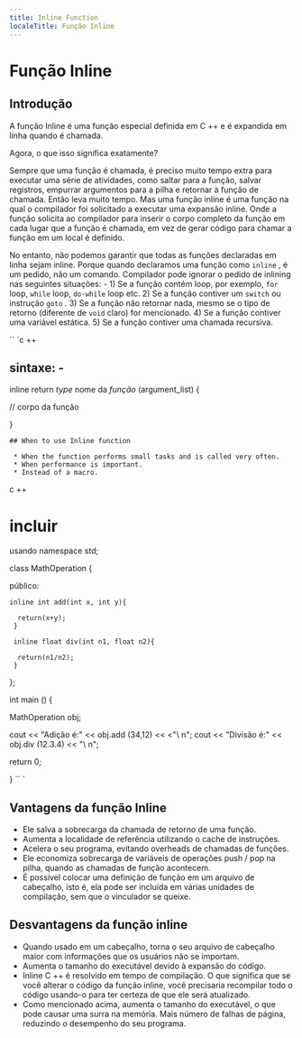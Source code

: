 ```yaml
---
title: Inline Function
localeTitle: Função Inline
---
```

# Função Inline

## Introdução

A função Inline é uma função especial definida em C ++ e é expandida em linha quando é chamada.

Agora, o que isso significa exatamente?

Sempre que uma função é chamada, é preciso muito tempo extra para executar uma série de atividades, como saltar para a função, salvar registros, empurrar argumentos para a pilha e retornar à função de chamada. Então leva muito tempo. Mas uma função inline é uma função na qual o compilador foi solicitado a executar uma expansão inline. Onde a função solicita ao compilador para inserir o corpo completo da função em cada lugar que a função é chamada, em vez de gerar código para chamar a função em um local é definido.

No entanto, não podemos garantir que todas as funções declaradas em linha sejam inline. Porque quando declaramos uma função como `inline` , é um pedido, não um comando. Compilador pode ignorar o pedido de inlining nas seguintes situações: - 1) Se a função contém loop, por exemplo, `for` loop, `while` loop, `do-while` loop etc. 2) Se a função contiver um `switch` ou instrução `goto` . 3) Se a função não retornar nada, mesmo se o tipo de retorno (diferente de `void` claro) for mencionado. 4) Se a função contiver uma variável estática. 5) Se a função contiver uma chamada recursiva.

\`\` \`c ++

## sintaxe: -

inline return _type_ nome da _função_ (argument\_list) {

// corpo da função

}
```
## When to use Inline function 
 
 * When the function performs small tasks and is called very often. 
 * When performance is important. 
 * Instead of a macro. 
```

c ++

# incluir

usando namespace std;

class MathOperation {

público:
```
inline int add(int x, int y){ 
 
  return(x+y); 
 } 
 
 inline float div(int n1, float n2){ 
 
  return(n1/n2); 
 } 
```

};

int main () {

MathOperation obj;

cout << "Adição é:" << obj.add (34,12) << <"\\ n"; cout << "Divisão é:" << obj.div (12.3.4) << "\\ n";

return 0;

} \`\` \`

## Vantagens da função Inline

*   Ele salva a sobrecarga da chamada de retorno de uma função.
*   Aumenta a localidade de referência utilizando o cache de instruções.
*   Acelera o seu programa, evitando overheads de chamadas de funções.
*   Ele economiza sobrecarga de variáveis ​​de operações push / pop na pilha, quando as chamadas de função acontecem.
*   É possível colocar uma definição de função em um arquivo de cabeçalho, isto é, ela pode ser incluída em várias unidades de compilação, sem que o vinculador se queixe.

## Desvantagens da função inline

*   Quando usado em um cabeçalho, torna o seu arquivo de cabeçalho maior com informações que os usuários não se importam.
*   Aumenta o tamanho do executável devido à expansão do código.
*   Inline C ++ é resolvido em tempo de compilação. O que significa que se você alterar o código da função inline, você precisaria recompilar todo o código usando-o para ter certeza de que ele será atualizado.
*   Como mencionado acima, aumenta o tamanho do executável, o que pode causar uma surra na memória. Mais número de falhas de página, reduzindo o desempenho do seu programa.